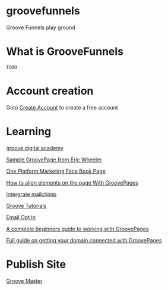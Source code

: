 # groovefunnels

Groove Funnels play ground

# What is GrooveFunnels

    TODO

# Account creation

Goto [Create Account](https://groovefunnels.com/?aff_id=81078) to create a free account

# Learning

[groove digital academy](https://www.groovedigitalacademy.com/)

[Sample GroovePage from Eric Wheeler](https://www.facebook.com/ericwwheeler/videos/10225140832207694/)

[One Platform Marketing Face Book Page](https://www.facebook.com/groups/oneplatformmarketing/)

[How to align elements on the page With GroovePages](https://www.youtube.com/watch?reload=9&v=pyMlsr4YH3Y&t=598s/)

[Intergrate mailchimp](https://www.youtube.com/watch?v=I4P_z-_n1UA)

[Groove Tutorials](https://groovepages.groovepages.com/gpiframes/groovetutorials)

[Email Opt In](https://www.youtube.com/watch?v=hEz-Gi3FEA0)

[A complete beginners guide to working with GroovePages](https://www.youtube.com/watch?v=vfhXvcV_z6w)

[Full guide on getting your domain connected with GroovePages](https://www.youtube.com/watch?v=1Maf5ScS6cM)

# Publish Site

[Groove Master](http://groovefunnelmasters.com)
